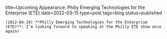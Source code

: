 
title=Upcoming Appearance: Philly Emerging Technologies for the Enterprise (ETE)
date=2022-03-15
type=post
tags=blog
status=published
~~~~~~
(2022-04-19) **Philly Emerging Technologies for the Enterprise (ETE)**: I'm looking forward to speaking at the Philly ETE show once again! 
            